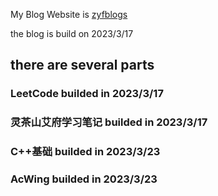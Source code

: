 My Blog Website is [zyfblogs](https://www.zyfblogs.xyz)

the blog is build on 2023/3/17

## there are several parts

### LeetCode builded in 2023/3/17
### 灵茶山艾府学习笔记 builded in 2023/3/17
### C++基础 builded in 2023/3/23
### AcWing builded in 2023/3/23